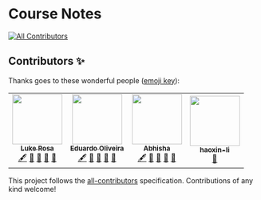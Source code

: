 # Course Notes
<!-- ALL-CONTRIBUTORS-BADGE:START - Do not remove or modify this section -->
[![All Contributors](https://img.shields.io/badge/all_contributors-4-orange.svg?style=flat-square)](#contributors-)
<!-- ALL-CONTRIBUTORS-BADGE:END -->

## Contributors ✨

Thanks goes to these wonderful people ([emoji key](https://allcontributors.org/docs/en/emoji-key)):

<!-- ALL-CONTRIBUTORS-LIST:START - Do not remove or modify this section -->
<!-- prettier-ignore-start -->
<!-- markdownlint-disable -->
<table>
  <tr>
    <td align="center"><a href="https://www.linkedin.com/in/lukerosa/"><img src="https://avatars.githubusercontent.com/u/55215252?v=4?s=100" width="100px;" alt=""/><br /><sub><b>Luke Rosa</b></sub></a><br /><a href="#content-lukearosa" title="Content">🖋</a> <a href="https://github.com/cis-projects/project_based_course_notes/commits?author=lukearosa" title="Documentation">📖</a> <a href="#design-lukearosa" title="Design">🎨</a> <a href="#ideas-lukearosa" title="Ideas, Planning, & Feedback">🤔</a> <a href="https://github.com/cis-projects/project_based_course_notes/pulls?q=is%3Apr+reviewed-by%3Alukearosa" title="Reviewed Pull Requests">👀</a></td>
    <td align="center"><a href="http://www.eduoliveira.com"><img src="https://avatars.githubusercontent.com/u/4740218?v=4?s=100" width="100px;" alt=""/><br /><sub><b>Eduardo Oliveira</b></sub></a><br /><a href="#content-agogear" title="Content">🖋</a> <a href="https://github.com/cis-projects/project_based_course_notes/commits?author=agogear" title="Documentation">📖</a> <a href="#design-agogear" title="Design">🎨</a> <a href="#ideas-agogear" title="Ideas, Planning, & Feedback">🤔</a> <a href="https://github.com/cis-projects/project_based_course_notes/pulls?q=is%3Apr+reviewed-by%3Aagogear" title="Reviewed Pull Requests">👀</a></td>
    <td align="center"><a href="https://github.com/Abhisha1"><img src="https://avatars.githubusercontent.com/u/35671786?v=4?s=100" width="100px;" alt=""/><br /><sub><b>Abhisha</b></sub></a><br /><a href="#content-Abhisha1" title="Content">🖋</a> <a href="https://github.com/cis-projects/project_based_course_notes/commits?author=Abhisha1" title="Documentation">📖</a> <a href="#design-Abhisha1" title="Design">🎨</a> <a href="#ideas-Abhisha1" title="Ideas, Planning, & Feedback">🤔</a> <a href="https://github.com/cis-projects/project_based_course_notes/pulls?q=is%3Apr+reviewed-by%3AAbhisha1" title="Reviewed Pull Requests">👀</a></td>
    <td align="center"><a href="https://github.com/haoxin-li"><img src="https://avatars.githubusercontent.com/u/64532252?v=4?s=100" width="100px;" alt=""/><br /><sub><b>haoxin-li</b></sub></a><br /><a href="https://github.com/cis-projects/project_based_course_notes/pulls?q=is%3Apr+reviewed-by%3Ahaoxin-li" title="Reviewed Pull Requests">👀</a></td>
  </tr>
</table>

<!-- markdownlint-restore -->
<!-- prettier-ignore-end -->

<!-- ALL-CONTRIBUTORS-LIST:END -->

This project follows the [all-contributors](https://github.com/all-contributors/all-contributors) specification. Contributions of any kind welcome!